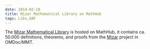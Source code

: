 ```yaml
---
date: 2014-02-18
title: Mizar Mathematical Library on MathHub
tags: Libs,OAF
---
```

The [Mizar Mathematical Library](https://mathhub.info/Mizar) is hosted on MathHub, it contains ca. 50.000 definitions, theorems, and proofs from the [Mizar](http://mizar.org/) project in OMDoc/MMT.
